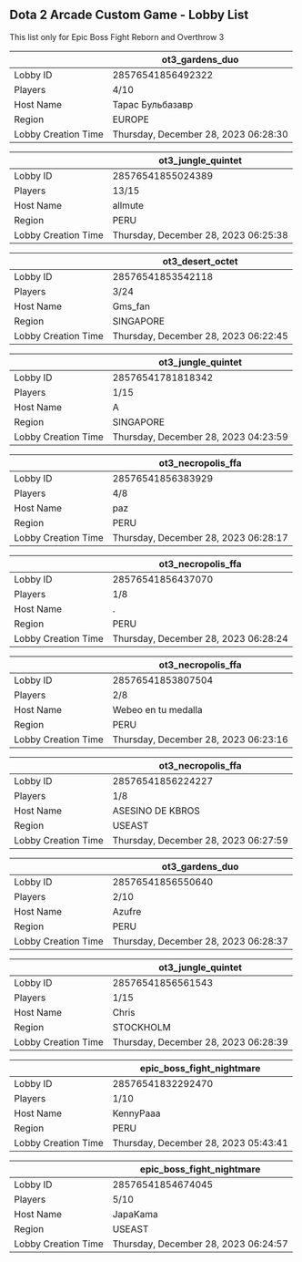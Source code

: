 ## Dota 2 Arcade Custom Game - Lobby List

This list only for Epic Boss Fight Reborn and Overthrow 3

|  | ot3_gardens_duo |
| ------ | ------ |
| Lobby ID | 28576541856492322 |
| Players | 4/10 |
| Host Name | Тарас Бульбазавр |
| Region | EUROPE |
| Lobby Creation Time | Thursday, December 28, 2023 06:28:30 |


|  | ot3_jungle_quintet |
| ------ | ------ |
| Lobby ID | 28576541855024389 |
| Players | 13/15 |
| Host Name | allmute |
| Region | PERU |
| Lobby Creation Time | Thursday, December 28, 2023 06:25:38 |


|  | ot3_desert_octet |
| ------ | ------ |
| Lobby ID | 28576541853542118 |
| Players | 3/24 |
| Host Name | Gms_fan |
| Region | SINGAPORE |
| Lobby Creation Time | Thursday, December 28, 2023 06:22:45 |


|  | ot3_jungle_quintet |
| ------ | ------ |
| Lobby ID | 28576541781818342 |
| Players | 1/15 |
| Host Name | A |
| Region | SINGAPORE |
| Lobby Creation Time | Thursday, December 28, 2023 04:23:59 |


|  | ot3_necropolis_ffa |
| ------ | ------ |
| Lobby ID | 28576541856383929 |
| Players | 4/8 |
| Host Name | paz |
| Region | PERU |
| Lobby Creation Time | Thursday, December 28, 2023 06:28:17 |


|  | ot3_necropolis_ffa |
| ------ | ------ |
| Lobby ID | 28576541856437070 |
| Players | 1/8 |
| Host Name | . |
| Region | PERU |
| Lobby Creation Time | Thursday, December 28, 2023 06:28:24 |


|  | ot3_necropolis_ffa |
| ------ | ------ |
| Lobby ID | 28576541853807504 |
| Players | 2/8 |
| Host Name | Webeo en tu medalla |
| Region | PERU |
| Lobby Creation Time | Thursday, December 28, 2023 06:23:16 |


|  | ot3_necropolis_ffa |
| ------ | ------ |
| Lobby ID | 28576541856224227 |
| Players | 1/8 |
| Host Name | ASESINO DE KBROS |
| Region | USEAST |
| Lobby Creation Time | Thursday, December 28, 2023 06:27:59 |


|  | ot3_gardens_duo |
| ------ | ------ |
| Lobby ID | 28576541856550640 |
| Players | 2/10 |
| Host Name | Azufre |
| Region | PERU |
| Lobby Creation Time | Thursday, December 28, 2023 06:28:37 |


|  | ot3_jungle_quintet |
| ------ | ------ |
| Lobby ID | 28576541856561543 |
| Players | 1/15 |
| Host Name | Chris |
| Region | STOCKHOLM |
| Lobby Creation Time | Thursday, December 28, 2023 06:28:39 |


|  | epic_boss_fight_nightmare |
| ------ | ------ |
| Lobby ID | 28576541832292470 |
| Players | 1/10 |
| Host Name | KennyPaaa |
| Region | PERU |
| Lobby Creation Time | Thursday, December 28, 2023 05:43:41 |


|  | epic_boss_fight_nightmare |
| ------ | ------ |
| Lobby ID | 28576541854674045 |
| Players | 5/10 |
| Host Name | JapaKama |
| Region | USEAST |
| Lobby Creation Time | Thursday, December 28, 2023 06:24:57 |



